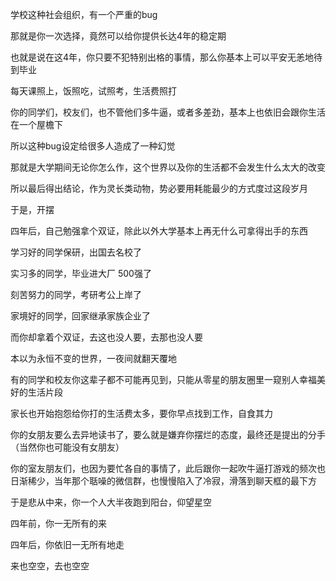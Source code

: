 



学校这种社会组织，有一个严重的bug

那就是你一次选择，竟然可以给你提供长达4年的稳定期

也就是说在这4年，你只要不犯特别出格的事情，那么你基本上可以平安无恙地待到毕业

每天课照上，饭照吃，试照考，生活费照打

你的同学们，校友们，也不管他们多牛逼，或者多差劲，基本上也依旧会跟你生活在一个屋檐下

所以这种bug设定给很多人造成了一种幻觉

那就是大学期间无论你怎么作，这个世界以及你的生活都不会发生什么太大的改变

所以最后得出结论，作为灵长类动物，势必要用耗能最少的方式度过这段岁月

于是，开摆

四年后，自己勉强拿个双证，除此以外大学基本上再无什么可拿得出手的东西

学习好的同学保研，出国去名校了

实习多的同学，毕业进大厂 500强了

刻苦努力的同学，考研考公上岸了

家境好的同学，回家继承家族企业了

而你却拿着个双证，去这也没人要，去那也没人要

本以为永恒不变的世界，一夜间就翻天覆地

有的同学和校友你这辈子都不可能再见到，只能从零星的朋友圈里一窥别人幸福美好的生活片段

家长也开始抱怨给你打的生活费太多，要你早点找到工作，自食其力

你的女朋友要么去异地读书了，要么就是嫌弃你摆烂的态度，最终还是提出的分手（当然你也可能没有女朋友）

你的室友朋友们，也因为要忙各自的事情了，此后跟你一起吹牛逼打游戏的频次也日渐稀少，当年那个聒噪的微信群，也慢慢陷入了冷寂，滑落到聊天框的最下方

于是悲从中来，你一个人大半夜跑到阳台，仰望星空

四年前，你一无所有的来

四年后，你依旧一无所有地走

来也空空，去也空空





